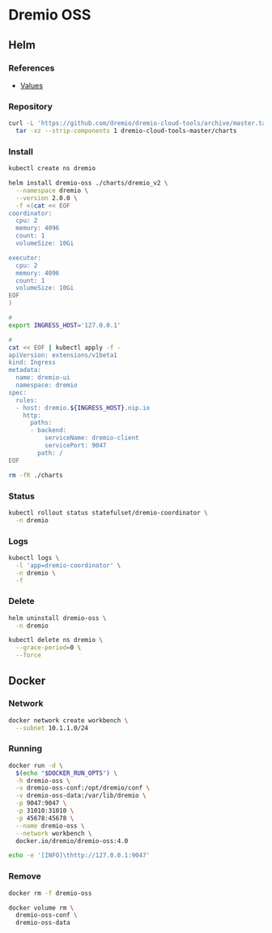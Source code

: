 # Dremio OSS

<!--
https://github.com/dremio/dremio-cloud-tools/tree/master/charts/dremio_v2

https://github.com/xiaset/docker-dremio-oss-hdfs/blob/master/Dockerfile
https://github.com/markfjohnson/RangerDremio
https://github.com/VadymKhodak/dremio_presentation
https://github.com/theundertakerjr666/apache_dremio_node_d3js_docker
https://github.com/nadeemnazeer3/RedashDremio
https://github.com/rymurr/dremio-prometheus-exporter
https://github.com/bbonnin/zeppelin-dremio-tests
https://github.com/markfjohnson/Dremio_Master_Detail_Parquet
https://github.com/josepcurto/mbd-bidw
-->

## Helm

### References

- [Values](https://github.com/dremio/dremio-cloud-tools/blob/master/charts/dremio_v2/values.yaml)

### Repository

```sh
curl -L 'https://github.com/dremio/dremio-cloud-tools/archive/master.tar.gz' | \
  tar -xz --strip-components 1 dremio-cloud-tools-master/charts
```

### Install

```sh
kubectl create ns dremio
```

```sh
helm install dremio-oss ./charts/dremio_v2 \
  --namespace dremio \
  --version 2.0.0 \
  -f <(cat << EOF
coordinator:
  cpu: 2
  memory: 4096
  count: 1
  volumeSize: 10Gi

executor:
  cpu: 2
  memory: 4096
  count: 1
  volumeSize: 10Gi
EOF
)
```

```sh
#
export INGRESS_HOST='127.0.0.1'

#
cat << EOF | kubectl apply -f -
apiVersion: extensions/v1beta1
kind: Ingress
metadata:
  name: dremio-ui
  namespace: dremio
spec:
  rules:
  - host: dremio.${INGRESS_HOST}.nip.io
    http:
      paths:
      - backend:
          serviceName: dremio-client
          servicePort: 9047
        path: /
EOF
```

```sh
rm -fR ./charts
```

### Status

```sh
kubectl rollout status statefulset/dremio-coordinator \
  -n dremio
```

### Logs

```sh
kubectl logs \
  -l 'app=dremio-coordinator' \
  -n dremio \
  -f
```

### Delete

```sh
helm uninstall dremio-oss \
  -n dremio

kubectl delete ns dremio \
  --grace-period=0 \
  --force
```

## Docker

### Network

```sh
docker network create workbench \
  --subnet 10.1.1.0/24
```

### Running

```sh
docker run -d \
  $(echo "$DOCKER_RUN_OPTS") \
  -h dremio-oss \
  -v dremio-oss-conf:/opt/dremio/conf \
  -v dremio-oss-data:/var/lib/dremio \
  -p 9047:9047 \
  -p 31010:31010 \
  -p 45678:45678 \
  --name dremio-oss \
  --network workbench \
  docker.io/dremio/dremio-oss:4.0
```

```sh
echo -e '[INFO]\thttp://127.0.0.1:9047'
```

### Remove

```sh
docker rm -f dremio-oss

docker volume rm \
  dremio-oss-conf \
  dremio-oss-data
```
